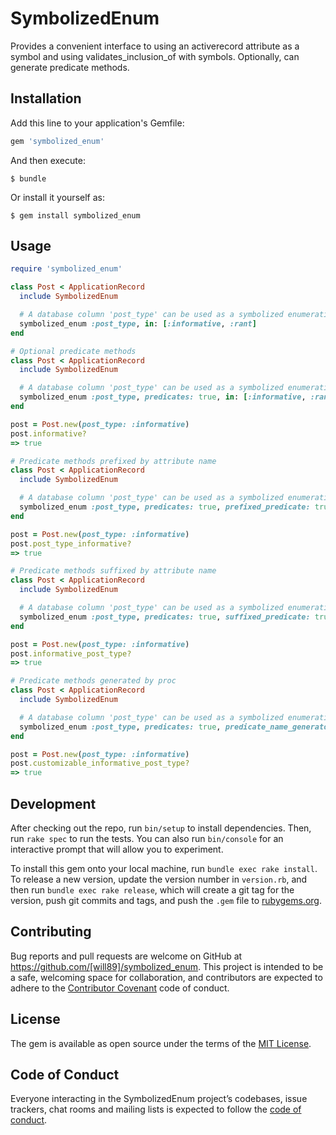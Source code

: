 # SymbolizedEnum

Provides a convenient interface to using an activerecord attribute as a symbol and using validates_inclusion_of with symbols.
Optionally, can generate predicate methods.

## Installation

Add this line to your application's Gemfile:

```ruby
gem 'symbolized_enum'
```

And then execute:

    $ bundle

Or install it yourself as:

    $ gem install symbolized_enum

## Usage

```ruby
require 'symbolized_enum'

class Post < ApplicationRecord
  include SymbolizedEnum

  # A database column 'post_type' can be used as a symbolized enumeration by:
  symbolized_enum :post_type, in: [:informative, :rant]
end

# Optional predicate methods
class Post < ApplicationRecord
  include SymbolizedEnum

  # A database column 'post_type' can be used as a symbolized enumeration by:
  symbolized_enum :post_type, predicates: true, in: [:informative, :rant]
end

post = Post.new(post_type: :informative)
post.informative?
=> true

# Predicate methods prefixed by attribute name
class Post < ApplicationRecord
  include SymbolizedEnum

  # A database column 'post_type' can be used as a symbolized enumeration by:
  symbolized_enum :post_type, predicates: true, prefixed_predicate: true, in: [:informative, :rant]
end

post = Post.new(post_type: :informative)
post.post_type_informative?
=> true

# Predicate methods suffixed by attribute name
class Post < ApplicationRecord
  include SymbolizedEnum

  # A database column 'post_type' can be used as a symbolized enumeration by:
  symbolized_enum :post_type, predicates: true, suffixed_predicate: true, in: [:informative, :rant]
end

post = Post.new(post_type: :informative)
post.informative_post_type?
=> true

# Predicate methods generated by proc
class Post < ApplicationRecord
  include SymbolizedEnum

  # A database column 'post_type' can be used as a symbolized enumeration by:
  symbolized_enum :post_type, predicates: true, predicate_name_generator: proc { |attr_name, enum_value| "customizable_#{enum_value}_#{attr_name}?" }, in: [:informative, :rant]
end

post = Post.new(post_type: :informative)
post.customizable_informative_post_type?
=> true
```

## Development

After checking out the repo, run `bin/setup` to install dependencies. Then, run `rake spec` to run the tests. You can also run `bin/console` for an interactive prompt that will allow you to experiment.

To install this gem onto your local machine, run `bundle exec rake install`. To release a new version, update the version number in `version.rb`, and then run `bundle exec rake release`, which will create a git tag for the version, push git commits and tags, and push the `.gem` file to [rubygems.org](https://rubygems.org).

## Contributing

Bug reports and pull requests are welcome on GitHub at https://github.com/[will89]/symbolized_enum. This project is intended to be a safe, welcoming space for collaboration, and contributors are expected to adhere to the [Contributor Covenant](http://contributor-covenant.org) code of conduct.

## License

The gem is available as open source under the terms of the [MIT License](https://opensource.org/licenses/MIT).

## Code of Conduct

Everyone interacting in the SymbolizedEnum project’s codebases, issue trackers, chat rooms and mailing lists is expected to follow the [code of conduct](https://github.com/[will89]/symbolized_enum/blob/master/CODE_OF_CONDUCT.md).
